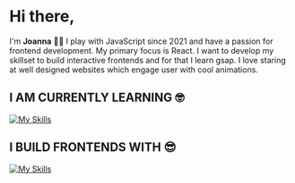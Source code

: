 # Hi there,

I'm **Joanna** 👩‍💻 I play with JavaScript since 2021 and have a passion for frontend development. My primary focus is React. I want to develop my skillset to build interactive frontends and for that I learn gsap. I love staring at well designed websites which engage user with cool animations.

## I AM CURRENTLY LEARNING 🤓 
 
 [![My Skills](https://skillicons.dev/icons?i=vue)](https://skillicons.dev)

## I BUILD FRONTENDS WITH 😎 
 
  [![My Skills](https://skillicons.dev/icons?i=js,react,html,css)](https://skillicons.dev)

 


